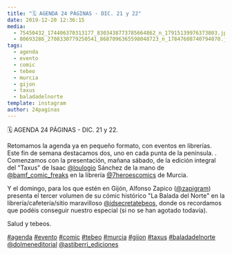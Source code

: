 ```yaml
---
title: "🗓 AGENDA 24 PÁGINAS - DIC. 21 y 22"
date: 2019-12-20 12:36:15
media: 
  - 75450432_174406370313177_8303438773785664862_n_17915139976373803.jpg
  - 80693286_2708330779250541_8687096365598048723_n_17847608740794070.jpg
tags: 
  - agenda
  - evento
  - comic
  - tebeo
  - murcia
  - gijon
  - taxus
  - baladadelnorte
template: instagram
author: 24paginas
---
```


🗓 AGENDA 24 PÁGINAS - DIC. 21 y 22.


Retomamos la agenda ya en pequeño formato, con eventos en librerías. Este fin de semana destacamos dos, uno en cada punta de la península. .
Comenzamos con la presentación, mañana sábado, de la edición integral del "Taxus" de Isaac [@loulogio](https://instagram.com/loulogio) Sánchez de la mano de [@bamf_comic_freaks](https://instagram.com/bamf_comic_freaks) en la librería [@7heroescomics](https://instagram.com/7heroescomics) de Murcia.


Y el domingo, para los que estén en Gijón, Alfonso Zapico ([@zapigram](https://instagram.com/zapigram)) presenta el tercer volumen de su cómic histórico "La Balada del Norte" en la librería/cafetería/sitio maravilloso [@idsecretatebeos](https://instagram.com/idsecretatebeos), donde os recordamos que podéis conseguir nuestro especial (si no se han agotado todavía).


Salud y tebeos.






[#agenda](/tags/agenda) [#evento](/tags/evento) [#comic](/tags/comic) [#tebeo](/tags/tebeo) [#murcia](/tags/murcia) [#gijon](/tags/gijon) [#taxus](/tags/taxus) [#baladadelnorte](/tags/baladadelnorte) [@dolmeneditorial](https://instagram.com/dolmeneditorial) [@astiberri_ediciones](https://instagram.com/astiberri_ediciones)

